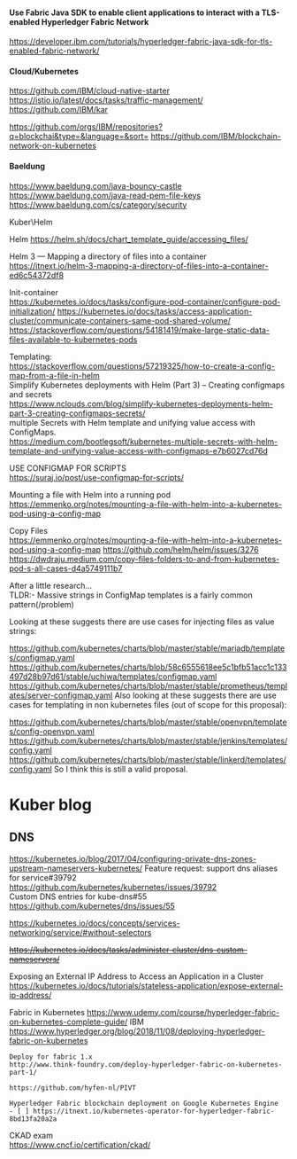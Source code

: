 #### Use Fabric Java SDK to enable client applications to interact with a TLS-enabled Hyperledger Fabric Network
https://developer.ibm.com/tutorials/hyperledger-fabric-java-sdk-for-tls-enabled-fabric-network/

#### Cloud/Kubernetes
https://github.com/IBM/cloud-native-starter
https://istio.io/latest/docs/tasks/traffic-management/
https://github.com/IBM/kar

https://github.com/orgs/IBM/repositories?q=blockchai&type=&language=&sort=
https://github.com/IBM/blockchain-network-on-kubernetes



#### Baeldung
https://www.baeldung.com/java-bouncy-castle
https://www.baeldung.com/java-read-pem-file-keys
https://www.baeldung.com/cs/category/security


Kuber\Helm

Helm
https://helm.sh/docs/chart_template_guide/accessing_files/

Helm 3 — Mapping a directory of files into a container
https://itnext.io/helm-3-mapping-a-directory-of-files-into-a-container-ed6c54372df8


Init-container  
https://kubernetes.io/docs/tasks/configure-pod-container/configure-pod-initialization/
https://kubernetes.io/docs/tasks/access-application-cluster/communicate-containers-same-pod-shared-volume/
https://stackoverflow.com/questions/54181419/make-large-static-data-files-available-to-kubernetes-pods

Templating:  
        https://stackoverflow.com/questions/57219325/how-to-create-a-config-map-from-a-file-in-helm  
    Simplify Kubernetes deployments with Helm (Part 3) – Creating configmaps and secrets  
        https://www.nclouds.com/blog/simplify-kubernetes-deployments-helm-part-3-creating-configmaps-secrets/  
    multiple Secrets with Helm template and unifying value access with ConfigMaps.    
        https://medium.com/bootlegsoft/kubernetes-multiple-secrets-with-helm-template-and-unifying-value-access-with-configmaps-e7b6027cd76d  

USE CONFIGMAP FOR SCRIPTS  
https://suraj.io/post/use-configmap-for-scripts/


Mounting a file with Helm into a running pod  
https://emmenko.org/notes/mounting-a-file-with-helm-into-a-kubernetes-pod-using-a-config-map

Copy Files  
https://emmenko.org/notes/mounting-a-file-with-helm-into-a-kubernetes-pod-using-a-config-map
https://github.com/helm/helm/issues/3276
https://dwdraju.medium.com/copy-files-folders-to-and-from-kubernetes-pod-s-all-cases-d4a5749111b7

After a little research...  
TLDR:- Massive strings in ConfigMap templates is a fairly common pattern(/problem)

Looking at these suggests there are use cases for injecting files as value strings:

https://github.com/kubernetes/charts/blob/master/stable/mariadb/templates/configmap.yaml
https://github.com/kubernetes/charts/blob/58c6555618ee5c1bfb51acc1c133497d28b97d61/stable/uchiwa/templates/configmap.yaml
https://github.com/kubernetes/charts/blob/master/stable/prometheus/templates/server-configmap.yaml
Also looking at these suggests there are use cases for templating in non kubernetes files (out of scope for this proposal):

https://github.com/kubernetes/charts/blob/master/stable/openvpn/templates/config-openvpn.yaml
https://github.com/kubernetes/charts/blob/master/stable/jenkins/templates/config.yaml
https://github.com/kubernetes/charts/blob/master/stable/linkerd/templates/config.yaml
So I think this is still a valid proposal.


# Kuber blog
## DNS
https://kubernetes.io/blog/2017/04/configuring-private-dns-zones-upstream-nameservers-kubernetes/
Feature request: support dns aliases for service#39792  
https://github.com/kubernetes/kubernetes/issues/39792  
Custom DNS entries for kube-dns#55  
https://github.com/kubernetes/dns/issues/55

https://kubernetes.io/docs/concepts/services-networking/service/#without-selectors

~~https://kubernetes.io/docs/tasks/administer-cluster/dns-custom-nameservers/~~

Exposing an External IP Address to Access an Application in a Cluster  
https://kubernetes.io/docs/tutorials/stateless-application/expose-external-ip-address/



Fabric in Kubernetes
https://www.udemy.com/course/hyperledger-fabric-on-kubernetes-complete-guide/ 
    IBM  
    https://www.hyperledger.org/blog/2018/11/08/deploying-hyperledger-fabric-on-kubernetes
    
    Deploy for fabric 1.x  
    http://www.think-foundry.com/deploy-hyperledger-fabric-on-kubernetes-part-1/

    https://github.com/hyfen-nl/PIVT

    Hyperledger Fabric blockchain deployment on Google Kubernetes Engine  
    - [ ] https://itnext.io/kubernetes-operator-for-hyperledger-fabric-8bd13fa20a2a


CKAD exam  
https://www.cncf.io/certification/ckad/